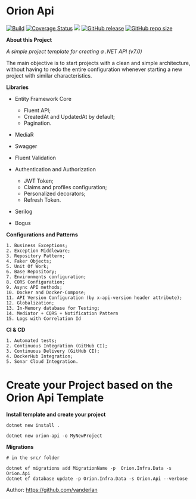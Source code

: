# **Orion Api**

[![Build](https://github.com/vanderlan/Orion-Api/actions/workflows/sonar.yml/badge.svg)](https://github.com/vanderlan/Orion-Api/actions/workflows/sonar.yml) 
[![Coverage Status](https://coveralls.io/repos/github/vanderlan/Orion-Api/badge.svg)](https://coveralls.io/github/vanderlan/Orion-Api) <a href="https://codeclimate.com/github/vanderlan/Orion-Api/maintainability"><img src="https://api.codeclimate.com/v1/badges/76a30970ddd45c75129b/maintainability" /></a>
[![GitHub release](https://img.shields.io/github/release/vanderlan/Orion-Api.svg)](https://GitHub.com/vanderlan/Orion-Api/) 
[![GitHub repo size](https://img.shields.io/github/repo-size/vanderlan/Orion-Api)](https://github.com/vanderlan/Orion-Api)

**About this Project**

*A simple project template for creating a .NET API (v7.0)*

The main objective is to start projects with a clean and simple architecture, without having to redo the entire configuration whenever starting a new project with similar characteristics.

**Libraries**

+ Entity Framework Core
	+ Fluent API;
	+ CreatedAt and UpdatedAt by default;
	+ Pagination.

+ MediaR
+ Swagger
+ Fluent Validation
+ Authentication and Authorization
	+ JWT Token;
	+ Claims and profiles configuration;
	+ Personalized decorators;
	+ Refresh Token.

+ Serilog
+ Bogus

**Configurations and Patterns**

	1. Business Exceptions;
	2. Exception Middleware;
	3. Repository Pattern;
	4. Faker Objects;
	5. Unit Of Work;
	6. Base Repository;
	7. Environments configuration;
	8. CORS Configuration;
	9. Async API methods;
	10. Docker and Docker-Compose;
	11. API Version Configuration (by x-api-version header attribute);
	12. Globalization;
	13. In-Memory database for Testing;
	14. Mediator + CQRS + Notification Pattern
	15. Logs with Correlation Id

**CI & CD**

	1. Automated tests;
	2. Continuous Integration (GitHub CI);
	3. Continuous Delivery (GitHub CI);
	4. DockerHub Integration;
	5. Sonar Cloud Integration.


# **Create your Project based on the Orion Api Template**

**Install template and create your project**

	dotnet new install .

	dotnet new orion-api -o MyNewProject

**Migrations**

	# in the src/ folder

	dotnet ef migrations add MigrationName -p  Orion.Infra.Data -s Orion.Api
	dotnet ef database update -p Orion.Infra.Data -s Orion.Api --verbose

Author: https://github.com/vanderlan